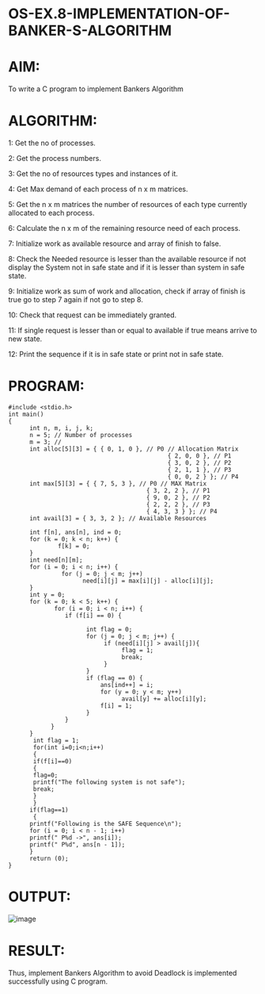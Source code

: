 # OS-EX.8-IMPLEMENTATION-OF-BANKER-S-ALGORITHM

# AIM:
To write a C program to implement Bankers Algorithm

# ALGORITHM:

1: Get the no of processes.

2: Get the process numbers.

3: Get the no of resources types and instances of it.

4: Get Max demand of each process of n x m matrices.

5: Get the n x m matrices the number of resources of each type currently allocated to
each process.

6: Calculate the n x m of the remaining resource need of each process.

7: Initialize work as available resource and array of finish to false.

8: Check the Needed resource is lesser than the available resource if not display the
System not in safe state and if it is lesser than system in safe state.

9: Initialize work as sum of work and allocation, check if array of finish is true go to
step 7 again if not go to step 8.

10: Check that request can be immediately granted.

11: If single request is lesser than or equal to available if true means arrive to new
state.

12: Print the sequence if it is in safe state or print not in safe state.


# PROGRAM:
```
#include <stdio.h>
int main()
{
      int n, m, i, j, k;
      n = 5; // Number of processes
      m = 3; //
      int alloc[5][3] = { { 0, 1, 0 }, // P0 // Allocation Matrix
                                             { 2, 0, 0 }, // P1
                                             { 3, 0, 2 }, // P2
                                             { 2, 1, 1 }, // P3
                                             { 0, 0, 2 } }; // P4
      int max[5][3] = { { 7, 5, 3 }, // P0 // MAX Matrix
                                       { 3, 2, 2 }, // P1
                                       { 9, 0, 2 }, // P2
                                       { 2, 2, 2 }, // P3
                                       { 4, 3, 3 } }; // P4
      int avail[3] = { 3, 3, 2 }; // Available Resources
      
      int f[n], ans[n], ind = 0;
      for (k = 0; k < n; k++) {
              f[k] = 0;
      }
      int need[n][m];
      for (i = 0; i < n; i++) {
               for (j = 0; j < m; j++)
                     need[i][j] = max[i][j] - alloc[i][j];
      }
      int y = 0;
      for (k = 0; k < 5; k++) {
             for (i = 0; i < n; i++) {
                if (f[i] == 0) {
                
                      int flag = 0;
                      for (j = 0; j < m; j++) {
                           if (need[i][j] > avail[j]){
                                flag = 1;
                                break;
                           }
                      }
                      if (flag == 0) {
                          ans[ind++] = i;
                          for (y = 0; y < m; y++)
                                avail[y] += alloc[i][y];
                          f[i] = 1;
                      }
                }
            }
      }
       int flag = 1;
       for(int i=0;i<n;i++)
       {
       if(f[i]==0)
       {
       flag=0;
       printf("The following system is not safe");
       break;
       }
       }
      if(flag==1)
       {
      printf("Following is the SAFE Sequence\n");
      for (i = 0; i < n - 1; i++)
      printf(" P%d ->", ans[i]);
      printf(" P%d", ans[n - 1]);
      }
      return (0);
}
```
# OUTPUT:
![image](https://github.com/niveshaprabu/OS-EX.8-IMPLEMENTATION-OF-BANKER-S-ALGORITHM/assets/122986499/d3b7e520-c196-489d-b09f-96ab300230a8)

# RESULT:
Thus, implement Bankers Algorithm to avoid Deadlock is implemented successfully
using C program.

